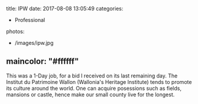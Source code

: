 title: IPW
date: 2017-08-08 13:05:49
categories:
- Professional

photos:
- /images/ipw.jpg

maincolor: "#ffffff"
---

This was a 1-Day job, for a bid I received on its last remaining day. The Institut du Patrimoine Wallon (Wallonia's Heritage Institute) tends to promote its culture around the world. One can acquire posessions such as fields, mansions or castle, hence make our small county live for the longest.